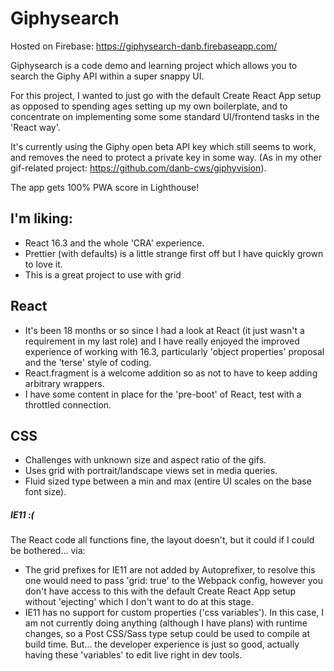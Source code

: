 # Giphysearch

Hosted on Firebase: https://giphysearch-danb.firebaseapp.com/

Giphysearch is a code demo and learning project which allows you to search the Giphy API within a super snappy UI.

For this project, I wanted to just go with the default Create React App setup as opposed to spending ages setting up my own boilerplate, and to concentrate on implementing some some standard UI/frontend tasks in the 'React way'.  

It's currently using the Giphy open beta API key which still seems to work, and removes the need to protect a private key in some way.
(As in my other gif-related project: https://github.com/danb-cws/giphyvision).

The app gets 100% PWA score in Lighthouse!


## I'm liking:

- React 16.3 and the whole 'CRA' experience.
- Prettier (with defaults) is a little strange first off but I have quickly grown to love it.
- This is a great project to use with grid

## React

- It's been 18 months or so since I had a look at React (it just wasn't a requirement in my last role) and I have really enjoyed the improved experience of working with 16.3, particularly 'object properties' proposal and the 'terse' style of coding.
- React.fragment is a welcome addition so as not to have to keep adding arbitrary wrappers.
- I have some content in place for the 'pre-boot' of React, test with a throttled connection.

## CSS

- Challenges with unknown size and aspect ratio of the gifs.
- Uses grid with portrait/landscape views set in media queries.
- Fluid sized type between a min and max (entire UI scales on the base font size).

##### IE11 :(

The React code all functions fine, the layout doesn't, but it could if I could be bothered... via:

- The grid prefixes for IE11 are not added by Autoprefixer, to resolve this one would need to pass 'grid: true' to
  the Webpack config, however you don't have access to this with the default Create React App setup without 'ejecting'
  which I don't want to do at this stage.
- IE11 has no support for custom properties ('css variables'). In this case, I am not currently doing anything (although
  I have plans) with runtime changes, so a Post CSS/Sass type setup could be used to compile at build time. But... the developer experience is just so good, actually having these 'variables' to edit live right in dev tools.
